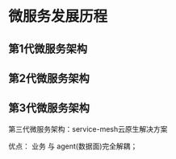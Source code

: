 # 微服务发展历程

## 

## 第1代微服务架构


## 第2代微服务架构


## 第3代微服务架构

第三代微服务架构：service-mesh云原生解决方案

优点： 业务 与 agent(数据面)完全解耦；




